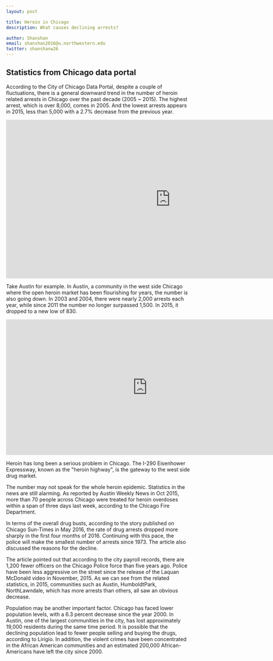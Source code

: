 ```yaml
---
layout: post

title: Heroin in Chicago 
description: What causes declining arrests?

author: Shanshan
email: shanshan2016@u.northwestern.edu
twitter: shanshanw26
---
```


## Statistics from Chicago data portal

According to the City of Chicago Data Portal, despite a couple of fluctuations, there is a general downward trend in the number of heroin related arrests in Chicago over the past decade (2005 ~ 2015). The highest arrest, which is over 8,000, comes in 2005. And the lowest arrests appears in 2015, less than 5,000 with a 2.7% decrease from the previous year. 

<iframe width="898.5" height="433.5" seamless frameborder="0" scrolling="no" src="https://docs.google.com/spreadsheets/d/1538B4R9Y87ScfxQcSsZ0aoRk5Un4Gf9LCzgO9oBdJcM/pubchart?oid=1022308284&amp;format=image"></iframe>

Take Austin for example. In Austin, a community in the west side Chicago where the open heroin market has been flourishing for years, the number is also going down. In 2003 and 2004, there were nearly 2,000 arrests each year, while since 2011 the number no longer surpassed 1,500. In 2015, it dropped to a new low of 830.

<iframe width="774" height="371" seamless frameborder="0" scrolling="no" src="https://docs.google.com/spreadsheets/d/1538B4R9Y87ScfxQcSsZ0aoRk5Un4Gf9LCzgO9oBdJcM/pubchart?oid=2099594162&amp;format=image"></iframe>

Heroin has long been a serious problem in Chicago. The I-290 Eisenhower Expressway, known as the "heroin highway", is the gateway to the west side drug market. 

The number may not speak for the whole heroin epidemic. Statistics in the news are still alarming. As reported by Austin Weekly News in Oct 2015, more than 70 people across Chicago were treated for heroin overdoses within a span of three days last week, according to the Chicago Fire Department.

In terms of the overall drug busts, according to the story published on Chicago Sun-Times in May 2016, the rate of drug arrests dropped more sharply in the first four months of 2016. Continuing with this pace, the police will make the smallest number of arrests since 1973. The article also discussed the reasons for the decline. 

The article pointed out that according to the city payroll records, there are 1,200 fewer officers on the Chicago Police force than five years ago. Police have been less aggressive on the street since the release of the Laquan McDonald video in November, 2015. As we can see from the related statistics, in 2015, communities such as Austin, HumboldtPark, NorthLawndale, which has more arrests than others, all saw an obvious decrease.  

Population may be another important factor. Chicago has faced lower population levels, with a 6.3 percent decrease since the year 2000. In Austin, one of the largest communities in the city, has lost approximately 19,000 residents during the same time period. It is possible that the declining population lead to fewer people selling and buying the drugs, according to Lirigio. In addition, the violent crimes have been concentrated in the African American communities and an estimated 200,000 African-Americans have left the city since 2000.





